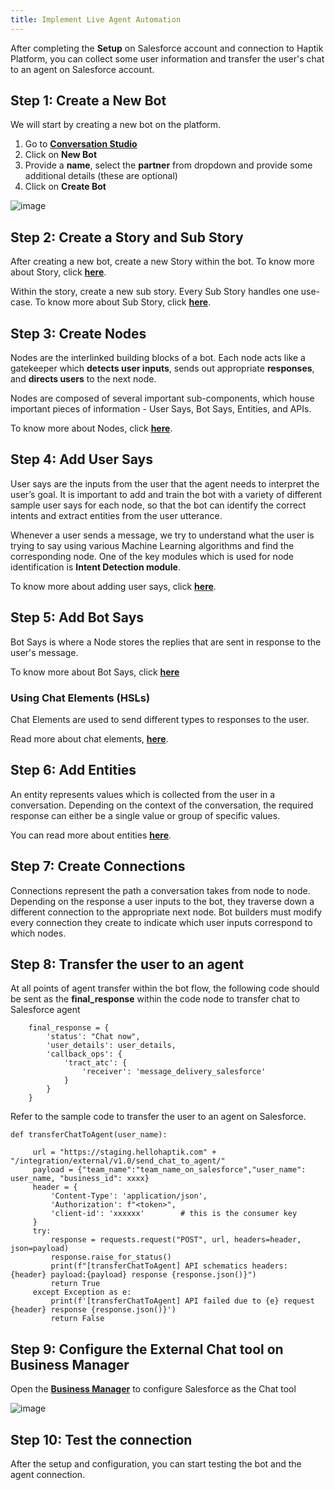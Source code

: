 ```yaml
---
title: Implement Live Agent Automation
---
```


After completing the **Setup** on Salesforce account and connection to Haptik Platform, you can collect some user information and transfer the user's chat to an agent on Salesforce account.

## Step 1: Create a New Bot

We will start by creating a new bot on the platform. 

1. Go to [**Conversation Studio**](https://staging.hellohaptik.com/mogambo/#/bots)
2. Click on **New Bot**
3. Provide a **name**, select the **partner** from dropdown and provide some additional details (these are optional)
4. Click on **Create Bot**

![image](https://user-images.githubusercontent.com/75118325/114122315-a5c97500-990d-11eb-999f-425e88d6add9.png)

## Step 2: Create a Story and Sub Story

After creating a new bot, create a new Story within the bot. 
To know more about Story, click [**here**](https://docs.haptik.ai/bot-builder/basic/creating-story).

Within the story, create a new sub story. Every Sub Story handles one use-case. 
To know more about Sub Story, click [**here**](https://docs.haptik.ai/bot-builder/basic/creating-story).

## Step 3: Create Nodes

Nodes are the interlinked building blocks of a bot. Each node acts like a gatekeeper which **detects user inputs**, sends out appropriate **responses**, and **directs users** to the next node. 

Nodes are composed of several important sub-components, which house important pieces of information - User Says, Bot Says, Entities, and APIs.

To know more about Nodes, click [**here**](https://docs.haptik.ai/bot-builder/basic/creating-nodes).

## Step 4: Add User Says

User says are the inputs from the user that the agent needs to interpret the user’s goal. It is important to add and train the bot with a variety of different sample user says for each node, so that the bot can identify the correct intents and extract entities from the user utterance.

Whenever a user sends a message, we try to understand what the user is trying to say using various Machine Learning algorithms and find the corresponding node. One of the key modules which is used for node identification is **Intent Detection module**.

To know more about adding user says, click [**here**](https://docs.haptik.ai/bot-builder/basic/user-says-guidelines).

## Step 5: Add Bot Says

Bot Says is where a Node stores the replies that are sent in response to the user's message. 

To know more about Bot Says, click [**here**](https://docs.haptik.ai/bot-builder/basic/bot-says)

### Using Chat Elements (HSLs)

Chat Elements are used to send different types to responses to the user.

Read more about chat elements, [**here**](https://docs.haptik.ai/bot-builder/basic/chat-elements).

## Step 6: Add Entities

An entity represents values which is collected from the user in a conversation. Depending on the context of the conversation, the required response can either be a single value or group of specific values.

You can read more about entities [**here**](https://docs.haptik.ai/bot-builder/basic/entities).

## Step 7: Create Connections

Connections represent the path a conversation takes from node to node. Depending on the response a user inputs to the bot, they traverse down a different connection to the appropriate next node. Bot builders must modify every connection they create to indicate which user inputs correspond to which nodes.

## Step 8: Transfer the user to an agent

At all points of agent transfer within the bot flow, the following code should be sent as the **final_response** within the code node to transfer chat to Salesforce agent

```
    final_response = {
        'status': "Chat now", 
        'user_details': user_details,
        'callback_ops': {
            'tract_atc': {
                'receiver': 'message_delivery_salesforce'
            }
        }
    }
```

Refer to the sample code to transfer the user to an agent on Salesforce.

```
def transferChatToAgent(user_name):

     url = "https://staging.hellohaptik.com" + "/integration/external/v1.0/send_chat_to_agent/"
     payload = {"team_name":"team_name_on_salesforce","user_name": user_name, "business_id": xxxx} 
     header = {
         'Content-Type': 'application/json',
         'Authorization': f"<token>",
         'client-id': 'xxxxxx'        # this is the consumer key
     }
     try:
         response = requests.request("POST", url, headers=header, json=payload)
         response.raise_for_status()
         print(f"[transferChatToAgent] API schematics headers: {header} payload:{payload} response {response.json()}")
         return True
     except Exception as e:
         print(f'[transferChatToAgent] API failed due to {e} request {header} response {response.json()}')
         return False
```

## Step 9: Configure the External Chat tool on Business Manager

Open the [**Business Manager**](https://staging.hellohaptik.com/mogambo/#/businesses) to configure Salesforce as the Chat tool

![image](https://user-images.githubusercontent.com/75118325/114771942-d0db1b00-9d8a-11eb-8936-95292b09dd71.png)

## Step 10: Test the connection

After the setup and configuration, you can start testing the bot and the agent connection.
